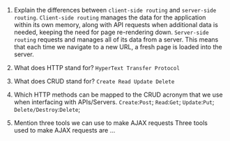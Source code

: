 1.  Explain the differences between `client-side routing` and `server-side routing`.
  `Client-side routing` manages the data for the application within its own memory, along with API requests when additional data is needed, keeping the need for page re-rendering down.
  `Server-side routing` requests and manages all of its data from a server. This means that each time we navigate to a new URL, a fresh page is loaded into the server.

2.  What does HTTP stand for?
  `HyperText Transfer Protocol`
3.  What does CRUD stand for?
  `Create Read Update Delete`
4.  Which HTTP methods can be mapped to the CRUD acronym that we use when interfacing with APIs/Servers.
  `Create`:`Post`; 
  `Read`:`Get`;
  `Update`:`Put`;
  `Delete/Destroy`:`Delete`; 
5.  Mention three tools we can use to make AJAX requests
  Three tools used to make AJAX requests are ...